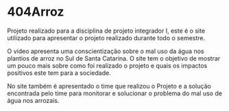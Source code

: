 # 404Arroz

Projeto realizado para a disciplina de projeto integrador I, este é o site utilizado para apresentar o projeto realizado durante todo o semestre.

O vídeo apresenta uma conscientização sobre o mal uso da água nos plantios de arroz no Sul de Santa Catarina. O site tem o objetivo de mostrar um pouco mais sobre como foi realizado o projeto e quais os impactos positivos este tem para a sociedade.

No site também é apresentado o time que realizou o Projeto e a solução encontrada pelo time para monitorar e solucionar o problema do mal uso de água nos arrozais.